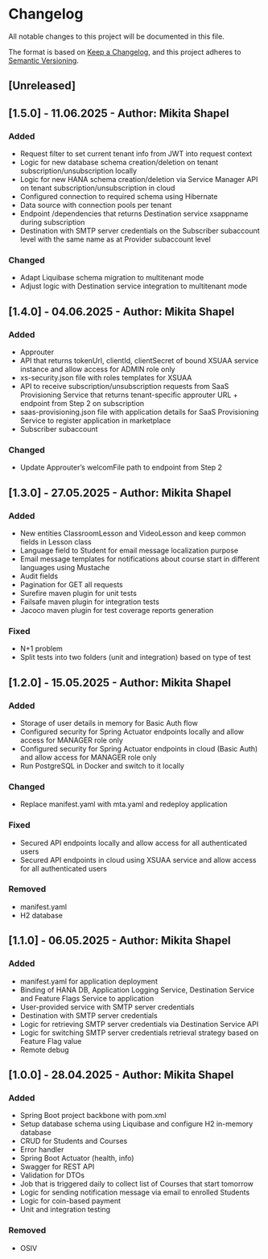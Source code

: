 # Changelog

All notable changes to this project will be documented in this file.

The format is based on [Keep a Changelog](https://keepachangelog.com/en/1.1.0/),
and this project adheres to [Semantic Versioning](https://semver.org/spec/v2.0.0.html).

## [Unreleased]

## [1.5.0] - 11.06.2025 - Author: Mikita Shapel

### Added

- Request filter to set current tenant info from JWT into request context
- Logic for new database schema creation/deletion on tenant
  subscription/unsubscription locally
- Logic for new HANA schema creation/deletion via Service Manager
  API on tenant subscription/unsubscription in cloud
- Configured connection to required schema using Hibernate
- Data source with connection pools per tenant
- Endpoint /dependencies that returns Destination service xsappname
  during subscription
- Destination with SMTP server credentials on the Subscriber subaccount
  level with the same name as at Provider subaccount level

### Changed

- Adapt Liquibase schema migration to multitenant mode
- Adjust logic with Destination service integration to multitenant mode

## [1.4.0] - 04.06.2025 - Author: Mikita Shapel

### Added

- Approuter
- API that returns tokenUrl, clientId, clientSecret of bound XSUAA
  service instance and allow access for ADMIN
  role only
- xs-security.json file with roles templates for XSUAA
- API to receive subscription/unsubscription requests from SaaS
  Provisioning Service that returns tenant-specific approuter URL + endpoint
  from Step 2 on subscription
- saas-provisioning.json file with application details for SaaS
  Provisioning Service to register application in marketplace
- Subscriber subaccount

### Changed

- Update Approuter’s welcomFile path to endpoint from Step 2

## [1.3.0] - 27.05.2025 - Author: Mikita Shapel

### Added

- New entities ClassroomLesson and VideoLesson and keep common fields in
  Lesson class
- Language field to Student for email message localization purpose
- Email message templates for notifications about course start in different
  languages using Mustache
- Audit fields
- Pagination for GET all requests
- Surefire maven plugin for unit tests
- Failsafe maven plugin for integration tests
- Jacoco maven plugin for test coverage reports generation

### Fixed

- N+1 problem
- Split tests into two folders (unit and integration) based on type of test

## [1.2.0] - 15.05.2025 - Author: Mikita Shapel

### Added

- Storage of user details in memory for Basic Auth flow
- Configured security for Spring Actuator endpoints locally and allow access for
  MANAGER role only
- Configured security for Spring Actuator endpoints in cloud (Basic Auth) and allow
  access for MANAGER role only
- Run PostgreSQL in Docker and switch to it locally

### Changed

- Replace manifest.yaml with mta.yaml and redeploy application

### Fixed

- Secured API endpoints locally and allow access for all authenticated users
- Secured API endpoints in cloud using XSUAA service and allow access for all
  authenticated users

### Removed

- manifest.yaml
- H2 database

## [1.1.0] - 06.05.2025 - Author: Mikita Shapel

### Added

- manifest.yaml for application deployment
- Binding of HANA DB, Application Logging Service, Destination Service and
  Feature Flags Service to application
- User-provided service with SMTP server credentials
- Destination with SMTP server credentials
- Logic for retrieving SMTP server credentials via Destination Service
  API
- Logic for switching SMTP server credentials retrieval strategy based
  on Feature Flag value
- Remote debug

## [1.0.0] - 28.04.2025 - Author: Mikita Shapel

### Added

- Spring Boot project backbone with pom.xml
- Setup database schema using Liquibase and configure H2 in-memory database
- CRUD for Students and Courses
- Error handler
- Spring Boot Actuator (health, info)
- Swagger for REST API
- Validation for DTOs
- Job that is triggered daily to collect list of Courses that start tomorrow
- Logic for sending notification message via email to enrolled Students
- Logic for coin-based payment
- Unit and integration testing

### Removed 

- OSIV





